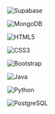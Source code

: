 <!-- Supabase -->
![Supabase](https://img.shields.io/badge/Supabase-3ECF8E?style=plastic&logo=supabase&logoColor=white)

<!-- MongoDB -->
![MongoDB](https://img.shields.io/badge/MongoDB-47A248?style=plastic&logo=mongodb&logoColor=white)

<!-- HTML5 -->
![HTML5](https://img.shields.io/badge/HTML5-E34F26?style=plastic&logo=html5&logoColor=white)

<!-- CSS3 -->
![CSS3](https://img.shields.io/badge/CSS3-1572B6?style=plastic&logo=css3&logoColor=white)

<!-- Bootstrap -->
![Bootstrap](https://img.shields.io/badge/Bootstrap-7952B3?style=plastic&logo=bootstrap&logoColor=white)

<!-- Java -->
![Java](https://img.shields.io/badge/Java-007396?style=plastic&logo=openjdk&logoColor=white)

<!-- Python -->
![Python](https://img.shields.io/badge/Python-3776AB?style=plastic&logo=python&logoColor=white)

<!-- PostgreSQL -->
![PostgreSQL](https://img.shields.io/badge/PostgreSQL-4169E1?style=plastic&logo=postgresql&logoColor=white)

<!-- Disembunyikan -->
<!--
![Tailwind CSS](https://img.shields.io/badge/Tailwind_CSS-06B6D4?style=plastic&logo=tailwindcss&logoColor=white)
![Firestore](https://img.shields.io/badge/Firestore-FFCA28?style=plastic&logo=firebase&logoColor=black)
![Cassandra](https://img.shields.io/badge/Cassandra-1287B1?style=plastic&logo=apachecassandra&logoColor=white)
-->






<!---
Jordan10001/Jordan10001 is a ✨ special ✨ repository because its `README.md` (this file) appears on your GitHub profile.
You can click the Preview link to take a look at your changes.
--->
